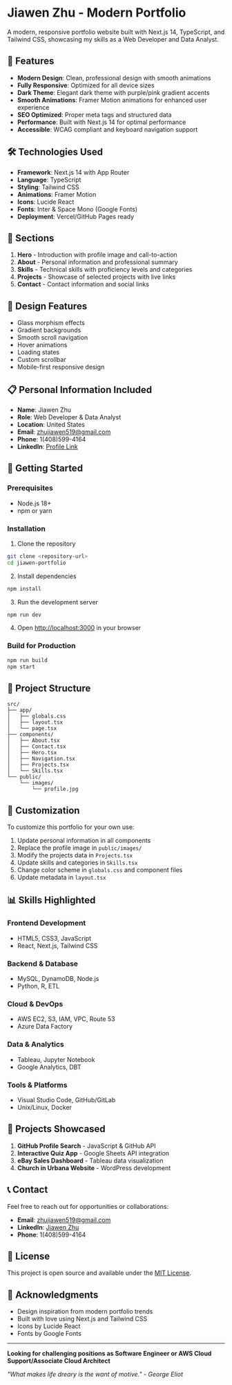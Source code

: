 # Jiawen Zhu - Modern Portfolio

A modern, responsive portfolio website built with Next.js 14, TypeScript, and Tailwind CSS, showcasing my skills as a Web Developer and Data Analyst.

## 🚀 Features

- **Modern Design**: Clean, professional design with smooth animations
- **Fully Responsive**: Optimized for all device sizes
- **Dark Theme**: Elegant dark theme with purple/pink gradient accents
- **Smooth Animations**: Framer Motion animations for enhanced user experience
- **SEO Optimized**: Proper meta tags and structured data
- **Performance**: Built with Next.js 14 for optimal performance
- **Accessible**: WCAG compliant and keyboard navigation support

## 🛠️ Technologies Used

- **Framework**: Next.js 14 with App Router
- **Language**: TypeScript
- **Styling**: Tailwind CSS
- **Animations**: Framer Motion
- **Icons**: Lucide React
- **Fonts**: Inter & Space Mono (Google Fonts)
- **Deployment**: Vercel/GitHub Pages ready

## 📱 Sections

1. **Hero** - Introduction with profile image and call-to-action
2. **About** - Personal information and professional summary
3. **Skills** - Technical skills with proficiency levels and categories
4. **Projects** - Showcase of selected projects with live links
5. **Contact** - Contact information and social links

## 🎨 Design Features

- Glass morphism effects
- Gradient backgrounds
- Smooth scroll navigation
- Hover animations
- Loading states
- Custom scrollbar
- Mobile-first responsive design

## 📋 Personal Information Included

- **Name**: Jiawen Zhu
- **Role**: Web Developer & Data Analyst
- **Location**: United States
- **Email**: zhujiawen519@gmail.com
- **Phone**: 1(408)599-4164
- **LinkedIn**: [Profile Link](https://www.linkedin.com/in/zhu-jiawen-1b166430/)

## 🚀 Getting Started

### Prerequisites

- Node.js 18+ 
- npm or yarn

### Installation

1. Clone the repository
```bash
git clone <repository-url>
cd jiawen-portfolio
```

2. Install dependencies
```bash
npm install
```

3. Run the development server
```bash
npm run dev
```

4. Open [http://localhost:3000](http://localhost:3000) in your browser

### Build for Production

```bash
npm run build
npm start
```

## 📁 Project Structure

```
src/
├── app/
│   ├── globals.css
│   ├── layout.tsx
│   └── page.tsx
├── components/
│   ├── About.tsx
│   ├── Contact.tsx
│   ├── Hero.tsx
│   ├── Navigation.tsx
│   ├── Projects.tsx
│   └── Skills.tsx
└── public/
    └── images/
        └── profile.jpg
```

## 🔧 Customization

To customize this portfolio for your own use:

1. Update personal information in all components
2. Replace the profile image in `public/images/`
3. Modify the projects data in `Projects.tsx`
4. Update skills and categories in `Skills.tsx`
5. Change color scheme in `globals.css` and component files
6. Update metadata in `layout.tsx`

## 📊 Skills Highlighted

### Frontend Development
- HTML5, CSS3, JavaScript
- React, Next.js, Tailwind CSS

### Backend & Database
- MySQL, DynamoDB, Node.js
- Python, R, ETL

### Cloud & DevOps
- AWS EC2, S3, IAM, VPC, Route 53
- Azure Data Factory

### Data & Analytics
- Tableau, Jupyter Notebook
- Google Analytics, DBT

### Tools & Platforms
- Visual Studio Code, GitHub/GitLab
- Unix/Linux, Docker

## 🎯 Projects Showcased

1. **GitHub Profile Search** - JavaScript & GitHub API
2. **Interactive Quiz App** - Google Sheets API integration
3. **eBay Sales Dashboard** - Tableau data visualization
4. **Church in Urbana Website** - WordPress development

## 📞 Contact

Feel free to reach out for opportunities or collaborations:

- **Email**: zhujiawen519@gmail.com
- **LinkedIn**: [Jiawen Zhu](https://www.linkedin.com/in/zhu-jiawen-1b166430/)
- **Phone**: 1(408)599-4164

## 📄 License

This project is open source and available under the [MIT License](LICENSE).

## 🙏 Acknowledgments

- Design inspiration from modern portfolio trends
- Built with love using Next.js and Tailwind CSS
- Icons by Lucide React
- Fonts by Google Fonts

---

**Looking for challenging positions as Software Engineer or AWS Cloud Support/Associate Cloud Architect**

*"What makes life dreary is the want of motive." - George Eliot*
